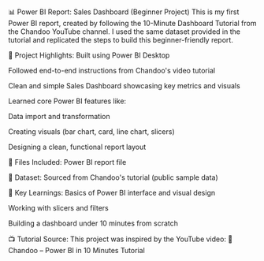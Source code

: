 📊 Power BI Report: Sales Dashboard (Beginner Project)
This is my first Power BI report, created by following the 10-Minute Dashboard Tutorial from the Chandoo YouTube channel. I used the same dataset provided in the tutorial and replicated the steps to build this beginner-friendly report.

🚀 Project Highlights:
Built using Power BI Desktop

Followed end-to-end instructions from Chandoo's video tutorial

Clean and simple Sales Dashboard showcasing key metrics and visuals

Learned core Power BI features like:

Data import and transformation

Creating visuals (bar chart, card, line chart, slicers)

Designing a clean, functional report layout

📁 Files Included:
 Power BI report file

📎 Dataset: Sourced from Chandoo's tutorial (public sample data)

🧠 Key Learnings:
Basics of Power BI interface and visual design

Working with slicers and filters

Building a dashboard under 10 minutes from scratch

📺 Tutorial Source:
This project was inspired by the YouTube video:
🔗 Chandoo – Power BI in 10 Minutes Tutorial



